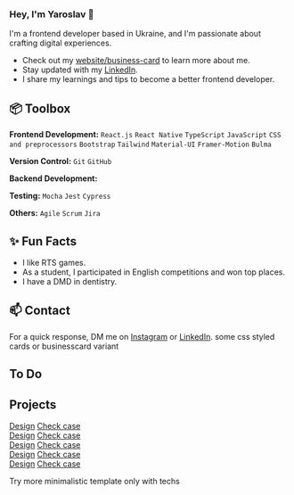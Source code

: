### Hey, I'm Yaroslav 👋  

I'm a frontend developer based in Ukraine, and I'm passionate about crafting digital experiences. 

- Check out my [website/business-card]() to learn more about me.
- Stay updated with my [LinkedIn]().
- I share my learnings and tips to become a better frontend developer.
 
## 📦 Toolbox

**Frontend Development:**  `React.js` `React Native` `TypeScript` `JavaScript` `CSS and preprocessors` `Bootstrap` `Tailwind` `Material-UI` `Framer-Motion` `Bulma`
 
**Version Control:** `Git` `GitHub`

**Backend Development:** 

**Testing:** `Mocha` `Jest` `Cypress` 

**Others:** `Agile` `Scrum` `Jira`
 
## ✨ Fun Facts 

- I like RTS games.
- As a student, I participated in English competitions and won top places.
- I have a DMD in dentistry.

## 📫 Contact

 For a quick response, DM me on [Instagram]() or [LinkedIn]().
 some css styled cards or businesscard variant
## To Do




## Projects

[Design]() [Check case]() <br>
[Design]() [Check case]() <br>
[Design]() [Check case]() <br>
[Design]() [Check case]() <br>
[Design]() [Check case]() <br>

Try more minimalistic template only with techs


